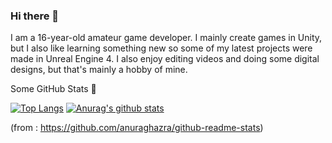 ### Hi there 👋

I am a 16-year-old amateur game developer. I mainly create games in Unity, but I also like learning something new so some of my latest projects were made in 
Unreal Engine 4. I also enjoy editing videos and doing some digital designs, but that's mainly a hobby of mine.

Some GitHub Stats 👀


[![Top Langs](https://github-readme-stats.vercel.app/api/top-langs/?username=svobodavl)](https://github.com/anuraghazra/github-readme-stats) [![Anurag's github stats](https://github-readme-stats.vercel.app/api?username=svobodavl)](https://github.com/anuraghazra/github-readme-stats)

(from : https://github.com/anuraghazra/github-readme-stats)

